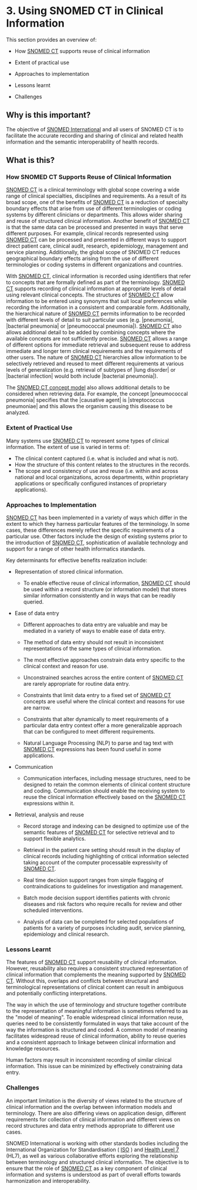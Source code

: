 # 3. Using SNOMED CT in Clinical Information

This section provides an overview of:

  * How [SNOMED CT](https://confluence.ihtsdotools.org/display/DOCGLOSS/SNOMED+CT "Glossary link: SNOMED CT") supports reuse of clinical information

  * Extent of practical use
  * Approaches to implementation
  * Lessons learnt
  * Challenges

## Why is this important?

The objective of [SNOMED International](https://confluence.ihtsdotools.org/display/DOCGLOSS/SNOMED+International "Glossary link: SNOMED International") and all users of SNOMED CT is to facilitate the accurate recording and sharing of clinical and related health information and the semantic interoperability of health records.

## What is this?

### How SNOMED CT Supports Reuse of Clinical Information

[SNOMED CT](https://confluence.ihtsdotools.org/display/DOCGLOSS/SNOMED+CT "Glossary link: SNOMED CT") is a clinical terminology with global scope covering a wide range of clinical specialties, disciplines and requirements. As a result of its broad scope, one of the benefits of [SNOMED CT](https://confluence.ihtsdotools.org/display/DOCGLOSS/SNOMED+CT "Glossary link: SNOMED CT") is a reduction of specialty boundary effects that arise from use of different terminologies or coding systems by different clinicians or departments. This allows wider sharing and reuse of structured clinical information. Another benefit of [SNOMED CT](https://confluence.ihtsdotools.org/display/DOCGLOSS/SNOMED+CT "Glossary link: SNOMED CT") is that the same data can be processed and presented in ways that serve different purposes. For example, clinical records represented using [SNOMED CT](https://confluence.ihtsdotools.org/display/DOCGLOSS/SNOMED+CT "Glossary link: SNOMED CT") can be processed and presented in different ways to support direct patient care, clinical audit, research, epidemiology, management and service planning. Additionally, the global scope of SNOMED CT reduces geographical boundary effects arising from the use of different terminologies or coding systems in different organizations and countries.

With [SNOMED CT](https://confluence.ihtsdotools.org/display/DOCGLOSS/SNOMED+CT "Glossary link: SNOMED CT"), clinical information is recorded using identifiers that refer to concepts that are formally defined as part of the terminology. [SNOMED CT](https://confluence.ihtsdotools.org/display/DOCGLOSS/SNOMED+CT "Glossary link: SNOMED CT") supports recording of clinical information at appropriate levels of detail using relevant clinical concepts. The structures of [SNOMED CT](https://confluence.ihtsdotools.org/display/DOCGLOSS/SNOMED+CT "Glossary link: SNOMED CT") allow information to be entered using synonyms that suit local preferences while recording the information in a consistent and comparable form. Additionally, the hierarchical nature of [SNOMED CT](https://confluence.ihtsdotools.org/display/DOCGLOSS/SNOMED+CT "Glossary link: SNOMED CT") permits information to be recorded with different levels of detail to suit particular uses (e.g. |pneumonia|, |bacterial pneumonia| or |pneumococcal pneumonia|). [SNOMED CT](https://confluence.ihtsdotools.org/display/DOCGLOSS/SNOMED+CT "Glossary link: SNOMED CT") also allows additional detail to be added by combining concepts where the available concepts are not sufficiently precise. [SNOMED CT](https://confluence.ihtsdotools.org/display/DOCGLOSS/SNOMED+CT "Glossary link: SNOMED CT") allows a range of different options for immediate retrieval and subsequent reuse to address immediate and longer term clinical requirements and the requirements of other users. The nature of [SNOMED CT](https://confluence.ihtsdotools.org/display/DOCGLOSS/SNOMED+CT "Glossary link: SNOMED CT") hierarchies allow information to be selectively retrieved and reused to meet different requirements at various levels of generalization (e.g. retrieval of subtypes of |lung disorder| or |bacterial infection| would both include |bacterial pneumonia|).

The [SNOMED CT concept model](https://confluence.ihtsdotools.org/display/DOCGLOSS/SNOMED+CT+concept+model "Glossary link: SNOMED CT concept model") also allows additional details to be considered when retrieving data. For example, the concept |pneumococcal pneumonia| specifies that the |causative agent| is |streptococcus pneumoniae| and this allows the organism causing this disease to be analyzed.

### Extent of Practical Use

Many systems use [SNOMED CT](https://confluence.ihtsdotools.org/display/DOCGLOSS/SNOMED+CT "Glossary link: SNOMED CT") to represent some types of clinical information. The extent of use is varied in terms of:

  * The clinical content captured (i.e. what is included and what is not).
  * How the structure of this content relates to the structures in the records.
  * The scope and consistency of use and reuse (i.e. within and across national and local organizations, across departments, within proprietary applications or specifically configured instances of proprietary applications).

### Approaches to Implementation

[SNOMED CT](https://confluence.ihtsdotools.org/display/DOCGLOSS/SNOMED+CT "Glossary link: SNOMED CT") has been implemented in a variety of ways which differ in the extent to which they harness particular features of the terminology. In some cases, these differences merely reflect the specific requirements of a particular use. Other factors include the design of existing systems prior to the introduction of [SNOMED CT](https://confluence.ihtsdotools.org/display/DOCGLOSS/SNOMED+CT "Glossary link: SNOMED CT"), sophistication of available technology and support for a range of other health informatics standards.

Key determinants for effective benefits realization include:

  * Representation of stored clinical information.
    * To enable effective reuse of clinical information, [SNOMED CT](https://confluence.ihtsdotools.org/display/DOCGLOSS/SNOMED+CT "Glossary link: SNOMED CT") should be used within a record structure (or information model) that stores similar information consistently and in ways that can be readily queried.

  * Ease of data entry
    * Different approaches to data entry are valuable and may be mediated in a variety of ways to enable ease of data entry.
    * The method of data entry should not result in inconsistent representations of the same types of clinical information.
    * The most effective approaches constrain data entry specific to the clinical context and reason for use.
    * Unconstrained searches across the entire content of [SNOMED CT](https://confluence.ihtsdotools.org/display/DOCGLOSS/SNOMED+CT "Glossary link: SNOMED CT") are rarely appropriate for routine data entry.

    * Constraints that limit data entry to a fixed set of [SNOMED CT](https://confluence.ihtsdotools.org/display/DOCGLOSS/SNOMED+CT "Glossary link: SNOMED CT") concepts are useful where the clinical context and reasons for use are narrow.

    * Constraints that alter dynamically to meet requirements of a particular data entry context offer a more generalizable approach that can be configured to meet different requirements.
    * Natural Language Processing (NLP) to parse and tag text with [SNOMED CT](https://confluence.ihtsdotools.org/display/DOCGLOSS/SNOMED+CT "Glossary link: SNOMED CT") expressions has been found useful in some applications.

  * Communication
    * Communication interfaces, including message structures, need to be designed to retain the common elements of clinical content structure and coding. Communication should enable the receiving system to reuse the clinical information effectively based on the [SNOMED CT](https://confluence.ihtsdotools.org/display/DOCGLOSS/SNOMED+CT "Glossary link: SNOMED CT") expressions within it.

  * Retrieval, analysis and reuse
    * Record storage and indexing can be designed to optimize use of the semantic features of [SNOMED CT](https://confluence.ihtsdotools.org/display/DOCGLOSS/SNOMED+CT "Glossary link: SNOMED CT") for selective retrieval and to support flexible analytics.

    * Retrieval in the patient care setting should result in the display of clinical records including highlighting of critical information selected taking account of the computer processable expressivity of [SNOMED CT](https://confluence.ihtsdotools.org/display/DOCGLOSS/SNOMED+CT "Glossary link: SNOMED CT").

    * Real time decision support ranges from simple flagging of contraindications to guidelines for investigation and management.
    * Batch mode decision support identifies patients with chronic diseases and risk factors who require recalls for review and other scheduled interventions.
    * Analysis of data can be completed for selected populations of patients for a variety of purposes including audit, service planning, epidemiology and clinical research.

### Lessons Learnt

The features of [SNOMED CT](https://confluence.ihtsdotools.org/display/DOCGLOSS/SNOMED+CT "Glossary link: SNOMED CT") support reusability of clinical information. However, reusability also requires a consistent structured representation of clinical information that complements the meaning supported by [SNOMED CT](https://confluence.ihtsdotools.org/display/DOCGLOSS/SNOMED+CT "Glossary link: SNOMED CT"). Without this, overlaps and conflicts between structural and terminological representations of clinical content can result in ambiguous and potentially conflicting interpretations.

The way in which the use of terminology and structure together contribute to the representation of meaningful information is sometimes referred to as the "model of meaning". To enable widespread clinical information reuse, queries need to be consistently formulated in ways that take account of the way the information is structured and coded. A common model of meaning facilitates widespread reuse of clinical information, ability to reuse queries and a consistent approach to linkage between clinical information and knowledge resources.

Human factors may result in inconsistent recording of similar clinical information. This issue can be minimized by effectively constraining data entry.

### Challenges

An important limitation is the diversity of views related to the structure of clinical information and the overlap between information models and terminology. There are also differing views on application design, different requirements for collection of clinical information and different views on record structures and data entry methods appropriate to different use cases.

SNOMED International is working with other standards bodies including the International Organization for Standardisation ( [ISO](https://confluence.ihtsdotools.org/display/DOCGLOSS/ISO "Glossary link: ISO") ) and [Health Level 7](https://confluence.ihtsdotools.org/display/DOCGLOSS/Health+Level+7 "Glossary link: Health Level 7") (HL7), as well as various collaborative efforts exploring the relationship between terminology and structured clinical information. The objective is to ensure that the role of [SNOMED CT](https://confluence.ihtsdotools.org/display/DOCGLOSS/SNOMED+CT "Glossary link: SNOMED CT") as a key component of clinical information and systems is understood as part of overall efforts towards harmonization and interoperability.
